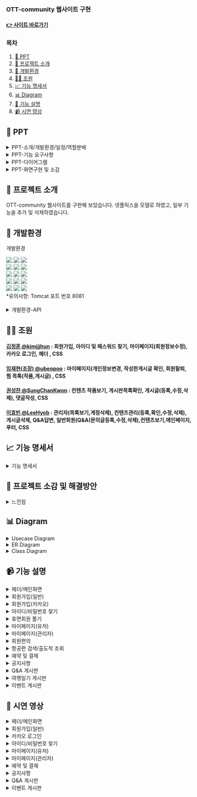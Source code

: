 ### OTT-community 웹사이트 구현  

#### [👉 사이트 바로가기](http://43.203.77.138:8081/)

### 목차  
1. [📂 PPT](#-ppt)  
2. [📖 프로젝트 소개](#-프로젝트-소개)   
3. [🔨 개발환경](#-개발환경)  
4. [🙋‍♀️ 조원](#-조원)     
5. [📈 기능 명세서](#-기능-명세서)   
6. [📊 Diagram](#-diagram)   
7. [📝 기능 설명](#-기능-설명)     
8. [📹 시연 영상](#-시연-영상)   


## 📂 PPT
<details>
  <summary>
    PPT-소개/개발환경/일정/역할분배
  </summary>

![image](https://github.com/kimjjjhun/teamproject1/assets/157094653/77229d1b-3d4b-42c4-90a9-7c17e2cf5ce8)
![image](https://github.com/kimjjjhun/teamproject1/assets/157094653/95db3948-7435-4922-b789-4e098dfb8df1)
![image](https://github.com/kimjjjhun/teamproject1/assets/157094653/82ecf60b-9672-4bb5-933c-f0b267706c01)
![image](https://github.com/kimjjjhun/teamproject1/assets/157094653/1ca115d7-04cc-48a3-92aa-d227aa89674e)

</details>
<details>
  <summary>
    PPT-기능 요구사항
  </summary>

![image](https://github.com/kimjjjhun/teamproject1/assets/157094653/d2da8b18-ece6-4006-a3b1-0a513927290b)
![image](https://github.com/kimjjjhun/teamproject1/assets/157094653/3f2c6e4c-25dd-4769-bb11-74814b24fa7e)
![image](https://github.com/kimjjjhun/teamproject1/assets/157094653/49f2d147-f8e5-4fff-b71a-421ed94f518d)

</details>
<details>
  <summary>
    PPT-다이어그램
  </summary>


![image](https://github.com/kimjjjhun/teamproject1/assets/157094653/5a1b36f5-03cb-47e2-9dae-31fbcaab8a0f)
![image](https://github.com/kimjjjhun/teamproject1/assets/157094653/e42a1326-766e-4d3e-a441-9c95d0140049)

  
</details>
<details>
  <summary>
    PPT-화면구현 및 소감
  </summary>

![image](https://github.com/kimjjjhun/teamproject1/assets/157094653/83fba9f7-1900-4200-ab39-255e7f1ed589)


</details>

## 📖 프로젝트 소개
OTT-community 웹사이트를 구현해 보았습니다. 넷플릭스을 모델로 하였고, 일부 기능을 추가 및 삭제하였습니다.

## 🔧 개발환경

  개발환경
<div>
<img src="https://img.shields.io/badge/JAVA-C01818?style=flat-square&logo=coffeescript&logoColor=white" />
<img src="https://img.shields.io/badge/HTML5-E34F26?style=flat-square&logo=HTML5&logoColor=fff"/>
<img src="https://img.shields.io/badge/JavaScript-F7DF1E?style=flat-square&logo=JavaScript&logoColor=000"/>
     
<br>
<img src="https://img.shields.io/badge/bootstrap-7952B3?style=flat&logo=bootstrap&logoColor=white"/>
<img src="https://img.shields.io/badge/jquery-0769AD?style=flat&logo=jquery&logoColor=white"/>
<img src="https://img.shields.io/badge/CSS3-1572B6?style=flat-square&logo=CSS3&logoColor=fff"/>
<br>
<img src="https://img.shields.io/badge/Spring-6DB33F?style=flat-square&logo=Spring&logoColor=white" />
<img src="https://img.shields.io/badge/MySQL-4479A1?style=flat&logo=MySQL&logoColor=white" />
<img src="https://img.shields.io/badge/Mybatis-000000?style=flat&logo=Fluentd&logoColor=white"/>
<br>
<img src="https://img.shields.io/badge/JSP-E34F26?style=flat-square&logo=JSP&logoColor=white">
<img src="https://img.shields.io/badge/Apache%20Tomcat-F8DC75?style=flat-square&logo=apachetomcat&logoColor=black" />
<img src="https://img.shields.io/badge/Amazon AWS-232F3E?style=flat-square&logo=amazonaws&logoColor=white"/>

<br>
<img src="https://img.shields.io/badge/Spring%20Security-6DB33F?style=flat-square&logo=springsecurity&logoColor=white"/>
<img src="https://img.shields.io/badge/GitHub-181717?style=flat-square&logo=GitHub&logoColor=white" />
<img src="https://img.shields.io/badge/Git-F05032?style=flat-square&logo=git&logoColor=white" />
</div>
*유의사항: Tomcat 포트 번호 8081<br>
​<details>
  <summary>
    개발환경-API
  </summary>
     카카오 지도, 카카오 로그인, 카카오톡 채널​, 카카오 우편번호 서비스<br>
     Javax.mail, spring-context-support(JavaMailSender, MimeMessage, MimeMessageHelper)​<br>
     Selenium, Summernote, DateRangePicker, PortOne, chart.js, openWeather
</details>


## 🙋‍♀ 조원

#### [김정훈 @kimjjjhun](https://github.com/kimjjjhun) : 회원가입, 아이디 및 패스워드 찾기, 마이페이지(회원정보수정), 카카오 로그인, 헤더 , CSS
#### [임재현(조장) @ubeopoo](https://github.com/ubeopoo) : 마이페이지(개인정보변경, 작성한게시글 확인, 회원탈퇴, 찜 목록(작품,게시글) , CSS
#### [권성찬 @SungChanKwon](https://github.com/SungChanKwon) : 컨텐츠 작품보기, 게시판목록확인, 게시글(등록,수정,삭제), 댓글작성, CSS
#### [이효빈 @LeeHyob](https://github.com/LeeHyob) : 관리자(목록보기,계정삭제), 컨텐츠관리(등록,확인,수정,삭제), 게시글삭제, Q&A답변, 일반회원(Q&A(문의글등록,수정,삭제),컨텐츠보기,메인페이지, 푸터, CSS 
## 📈 기능 명세서
<details>
  <summary>
    기능 명세서
  </summary>
  
![기능명세](https://github.com/dwdwdw12/project/assets/147116004/472593a0-f0a9-4a92-8e59-26bf0b1c4b23)

</details>

## 🥇 프로젝트 소감 및 해결방안

<details>
 <summary>
    느낀점
  </summary>

![image](https://github.com/kimjjjhun/teamproject1/assets/157094653/35c81e7b-ae65-400f-a419-cfeddde1676e)


</details>

## 📊 Diagram
<details>
  <summary>
    Usecase Diagram
  </summary>
  
![image](https://github.com/kimjjjhun/teamproject1/assets/157094653/2d8125f6-ad36-4e9d-a05f-d0a20b1874ef)
![image](https://github.com/kimjjjhun/teamproject1/assets/157094653/a1d9052c-7140-43fd-9b4c-5c14dcc644de)


</details>

<details>
  <summary>
    ER Diagram
  </summary>
  
  ![image](https://github.com/kimjjjhun/teamproject1/assets/157094653/03695c38-0486-4689-8ff4-73588e737f4f)



</details>

<details>
  <summary>
    Class Diagram
  </summary>
  <br>
*메인화면/로그인/마이페이지 메인/정보 페이지
  
![image](https://github.com/kimjjjhun/teamproject1/assets/157094653/bb314014-0724-4a29-9bab-aa1dda0c91d2)

</details>

## 📹 기능 설명
<details>
  <summary>
    헤더/메인화면
  </summary>
  
  ![Slide1](https://github.com/dwdwdw12/project/assets/147116004/04e589df-264e-4c87-8d3e-e2c2b61b4c27)

![image1](https://github.com/dwdwdw12/project/assets/147116004/aaf5b0f3-c351-46df-bbcd-808d0ed7b7ed)
![image2](https://github.com/dwdwdw12/project/assets/147116004/723c50c4-12ff-4780-8ed7-b0b0fda6b875)

<p align="center">
  <img src="https://github.com/dwdwdw12/project/assets/147116004/2d4e702c-cc2b-4a05-b212-044eb448c565" width="49%">
  <img src="https://github.com/dwdwdw12/project/assets/147116004/9ffaa936-d14d-4a71-9c61-84bc470bfbb3" width="49%">
</p>
<p align="center">
  <img src="https://github.com/dwdwdw12/project/assets/147116004/847719eb-9502-4cc9-b801-aa183eb78ed6" width="49%">
  <img src="https://github.com/dwdwdw12/project/assets/147116004/e363c3df-18a5-4cf3-85f5-00966c6c0e13" width="49%">
</p>


</details>

<details>
  <summary>
    회원가입(일반)
  </summary>
  
  ![Slide2](https://github.com/dwdwdw12/project/assets/147116004/91beaca7-c595-4558-9b98-37594905ebb4)

<p align="center">
  <img src="https://github.com/dwdwdw12/project/assets/147116004/efed7070-6780-49b2-84c4-15f79358797c" width="32%">
  <img src="https://github.com/dwdwdw12/project/assets/147116004/6e13f819-e4fe-4f9f-ab60-c1017b5103d9" width="32%">
  <img src="https://github.com/dwdwdw12/project/assets/147116004/faac2c65-14ae-4753-8554-1880833b17be" width="32%">
</p>
<p align="center">
  <img src="https://github.com/dwdwdw12/project/assets/147116004/3f54ea69-2831-4819-a424-5d90f5b8ac76" width="32%">
  <img src="https://github.com/dwdwdw12/project/assets/147116004/6cf5ecfe-40d3-46a0-97fb-1576c7ba497a" width="32%">
  <img src="https://github.com/dwdwdw12/project/assets/147116004/7e761909-213f-4338-81b8-458f6e5ed0ca" width="32%">
</p>


</details>

<details>
  <summary>
    회원가입(카카오)
  </summary>
  
  ![Slide3](https://github.com/dwdwdw12/project/assets/147116004/f8e74662-42a4-40b0-9cba-f89818b25318)

<p align="center">
  <img src="https://github.com/dwdwdw12/project/assets/147116004/14d0cba7-5e5f-4875-9258-d8d5a80ab4d0" width="49%">
  <img src="https://github.com/dwdwdw12/project/assets/147116004/4b7086e1-d146-4d33-8656-2ee56250f535" width="49%">
</p>


</details>

<details>
  <summary>
    아이디/비밀번호 찾기
  </summary>
  
  ![Slide4](https://github.com/dwdwdw12/project/assets/147116004/75e7f50d-b5e0-43ea-a90a-395b4f9d5d4c)

<p align="center">
  <img src="https://github.com/dwdwdw12/project/assets/147116004/54609715-cd96-41bd-a83d-9aced3b6058a" width="24%">
  <img src="https://github.com/dwdwdw12/project/assets/147116004/9b4ef373-1835-4289-938c-aff58736611b" width="24%">
  <img src="https://github.com/dwdwdw12/project/assets/147116004/00ecf74f-197a-413c-841e-21d15fe57824" width="24%">
  <img src="https://github.com/dwdwdw12/project/assets/147116004/007fd971-500d-4bb8-9a85-58cf9e4a958e" width="24%">
</p>

![image21](https://github.com/dwdwdw12/project/assets/147116004/81262dc0-7abb-4969-a3ef-06e387bc40c3)
<p align="center">
  <img src="https://github.com/dwdwdw12/project/assets/147116004/b3909a1e-646f-4f1a-a01a-bc4954ce350f" width="32%">
  <img src="https://github.com/dwdwdw12/project/assets/147116004/9b4ef373-1835-4289-938c-aff58736611b" width="32%">
  <img src="https://github.com/dwdwdw12/project/assets/147116004/7421eacd-db59-423f-bd1a-32b4c995d830" width="32%">
</p>


</details>

<details>
  <summary>
    휴면회원 풀기
  </summary>
  
  ![Slide5](https://github.com/dwdwdw12/project/assets/147116004/670713b7-b8d1-4f20-a78b-1a687771dfa4)

<p align="center">
  <img src="https://github.com/dwdwdw12/project/assets/147116004/13bb86ab-f750-4c2f-8c5d-0862ff21a645" width="70%">
  <img src="https://github.com/dwdwdw12/project/assets/147116004/9b4ef373-1835-4289-938c-aff58736611b" width="29%">
</p>
<p align="center">
  <img src="https://github.com/dwdwdw12/project/assets/147116004/00ecf74f-197a-413c-841e-21d15fe57824" width="70%">
  <img src="https://github.com/dwdwdw12/project/assets/147116004/9c764db9-dec8-4ac1-9e50-093b82d1f9ba" width="29%">
</p>

</details>

<details>
  <summary>
    마이페이지(유저)
  </summary>
  
  ![Slide6](https://github.com/dwdwdw12/project/assets/147116004/0c4f13c0-e87a-484d-a03a-c9d7534271b2)

<p align="center">
  <img src="https://github.com/dwdwdw12/project/assets/147116004/b3909a1e-646f-4f1a-a01a-bc4954ce350f" width="32%">
  <img src="https://github.com/dwdwdw12/project/assets/147116004/9b4ef373-1835-4289-938c-aff58736611b" width="32%">
  <img src="https://github.com/dwdwdw12/project/assets/147116004/7421eacd-db59-423f-bd1a-32b4c995d830" width="32%">
</p>
<p align="center">
  <img src="https://github.com/dwdwdw12/project/assets/147116004/b3909a1e-646f-4f1a-a01a-bc4954ce350f" width="32%">
  <img src="https://github.com/dwdwdw12/project/assets/147116004/9b4ef373-1835-4289-938c-aff58736611b" width="32%">
  <img src="https://github.com/dwdwdw12/project/assets/147116004/7421eacd-db59-423f-bd1a-32b4c995d830" width="32%">
</p>
<p align="center">
  <img src="https://github.com/dwdwdw12/project/assets/147116004/ec3a2ca7-1cb8-4d62-a5d7-14e5b057ad6e" width="32%">
  <img src="https://github.com/dwdwdw12/project/assets/147116004/45bfbae0-da6e-45dd-8196-40921d42af2c" width="32%">
  <img src="https://github.com/dwdwdw12/project/assets/147116004/c7e5517f-c7ba-429a-a58a-a892d5bcc34c" width="32%">
</p>
<p align="center">
  <img src="https://github.com/dwdwdw12/project/assets/147116004/9faadd36-8bb6-4183-aeb6-0ccec212907c" width="32%">
  <img src="https://github.com/dwdwdw12/project/assets/147116004/a3466d13-5e1f-4d41-8a89-0f796bc74968" width="32%">
  <img src="https://github.com/dwdwdw12/project/assets/147116004/9f167abd-10d2-4e2b-9e55-8fb2c70c965f" width="32%">
</p>
<p align="center">
  <img src="https://github.com/dwdwdw12/project/assets/147116004/5b4822f7-5cfa-4c70-9a35-0e9d2771a0b1" width="32%">
  <img src="https://github.com/dwdwdw12/project/assets/147116004/8dfdf9f9-aa57-47c3-95a9-262f90126b62" width="32%">
  <img src="https://github.com/dwdwdw12/project/assets/147116004/b7540e0f-2a87-4111-b6df-381ed71e8f23" width="32%">
</p>
<p align="center">
  <img src="https://github.com/dwdwdw12/project/assets/147116004/c74d3082-810d-4c9d-a1c5-ccb1db14684f" width="32%">
  <img src="https://github.com/dwdwdw12/project/assets/147116004/ffa8cd32-4741-45a9-b7e7-d43fc51a0977" width="32%">
  <img src="https://github.com/dwdwdw12/project/assets/147116004/8393127e-1dfc-4adf-a45c-fe7307f1ab9a" width="32%">
</p>

</details>

<details>
  <summary>
    마이페이지(관리자)
  </summary>
  
  ![Slide7](https://github.com/dwdwdw12/project/assets/147116004/43517fd8-ee20-4fd1-ac01-1457d0ceafff)

<p align="center">
  <img src="https://github.com/dwdwdw12/project/assets/147116004/81b0005d-40ac-4340-b5a4-e44fec371a64" width="32%">
  <img src="https://github.com/dwdwdw12/project/assets/147116004/a7e6b264-f703-4202-824f-5902b9bb29f7" width="32%">
  <img src="https://github.com/dwdwdw12/project/assets/147116004/9b4f976c-0b55-4bfc-bb98-1ab208f89977" width="32%">
</p>
<p align="center">
  <img src="https://github.com/dwdwdw12/project/assets/147116004/080762cc-c834-46dc-8a4f-9db29367331d" width="32%">
  <img src="https://github.com/dwdwdw12/project/assets/147116004/0c334344-e95c-4d94-b786-bc9c355316fa" width="32%">
  <img src="https://github.com/dwdwdw12/project/assets/147116004/4d4199e6-d6d1-49cf-86e2-a0117a29186f" width="32%">
</p>
<p align="center">
  <img src="https://github.com/dwdwdw12/project/assets/147116004/a43fb603-f5dc-4216-aa7c-eb82f972e72c" width="32%">
  <img src="https://github.com/dwdwdw12/project/assets/147116004/62de792a-b29b-4f16-a105-1826849ab8f5" width="32%">
  <img src="https://github.com/dwdwdw12/project/assets/147116004/b0de8d63-7619-4c47-b832-1f3cf593a069" width="32%">
</p>
<p align="center">
  <img src="https://github.com/dwdwdw12/project/assets/147116004/cf1302cf-19db-44f3-b149-39e51e52b0d6" width="49%">
  <img src="https://github.com/dwdwdw12/project/assets/147116004/f9fe9279-334b-4f15-a516-7b538e77d873" width="49%">
</p>

</details>

<details>
  <summary>
    회원편의
  </summary>
  
  ![Slide8](https://github.com/dwdwdw12/project/assets/147116004/0c6e3f38-d2fa-4f80-97fe-e9db4ef26a50)

<p align="center">
  <img src="https://github.com/dwdwdw12/project/assets/147116004/b4581bcb-b501-4f56-b94a-334e677a4b35" width="49%">
  <img src="https://github.com/dwdwdw12/project/assets/147116004/5beeecdb-3271-487a-b064-b1c311f000d4" width="49%">
</p>
<p align="center">
  <img src="https://github.com/dwdwdw12/project/assets/147116004/466a72eb-84b1-4bd5-99eb-2d23c5adf244" width="37%">
  <img src="https://github.com/dwdwdw12/project/assets/147116004/89eacade-e114-409b-a464-669bcdf6a54e" width="20%" height="250px">
  <img src="https://github.com/dwdwdw12/project/assets/147116004/b93ffa73-705b-40e8-a165-8b74e0d811c2" width="37%">
</p>

</details>

<details>
  <summary>
    항공편 검색/출도착 조회
  </summary>
  
  ![Slide9](https://github.com/dwdwdw12/project/assets/147116004/0ec7da22-7129-4a9b-8f43-bc091074cbe5)

<p align="center">
  <img src="https://github.com/dwdwdw12/project/assets/147116004/841cbdab-c4b7-47e7-a728-f587f4cac0c1" width="32%">
  <img src="https://github.com/dwdwdw12/project/assets/147116004/b672d2be-8fff-4400-90b0-5353afd9bf59" width="32%">
  <img src="https://github.com/dwdwdw12/project/assets/147116004/a69821d9-a712-4d69-be23-f6d096ec1b06" width="32%">
</p>
<p align="center">
  <img src="https://github.com/dwdwdw12/project/assets/147116004/cd7e1c89-24b4-4663-b690-255f8caf22ee" width="49%">
  <img src="https://github.com/dwdwdw12/project/assets/147116004/2c46573d-ec3f-48e4-a4c6-145857aab247" width="49%">
</p>
</details>

<details>
  <summary>
    예약 및 결제
  </summary>
  
  ![Slide10](https://github.com/dwdwdw12/project/assets/147116004/28da7b1e-4699-4a2f-8441-cc227ea78086)

<p align="center">
  <img src="https://github.com/dwdwdw12/project/assets/147116004/7a3892fa-2cb7-4c6a-85a1-d25a054e35be" width="49%">
  <img src="https://github.com/dwdwdw12/project/assets/147116004/70e29ab4-3958-48aa-86ea-ad2036d97ddc" width="49%">
</p>
<p align="center">
  <img src="https://github.com/dwdwdw12/project/assets/147116004/97ec5046-074f-4d47-9452-dd11de999d42" width="35%">
  <img src="https://github.com/dwdwdw12/project/assets/147116004/ad3086ef-dbc6-467d-baa3-1b641ac604f4" width="42%">
  <img src="https://github.com/dwdwdw12/project/assets/147116004/a7167961-ace5-4fd4-b004-9ded5d4c1682" width="19%">
</p>

</details>

<details>
  <summary>
    공지사항
  </summary>
  
  ![Slide11](https://github.com/dwdwdw12/project/assets/147116004/4a1b6573-cf67-4b38-8c02-d6ae3cb4a0fa)

<p align="center">
  <img src="https://github.com/dwdwdw12/project/assets/147116004/6da9a195-3bd0-4436-8e4d-29ae9d24c3cd" width="32%">
  <img src="https://github.com/dwdwdw12/project/assets/147116004/0adb3d9a-1fc1-49e7-9cdd-0a909f6fa29e" width="32%">
  <img src="https://github.com/dwdwdw12/project/assets/147116004/c07af5e8-8a00-4268-aef6-b6fbdb85073a" width="32%">
</p>
<p align="center">
  <img src="https://github.com/dwdwdw12/project/assets/147116004/df9e3f07-7e3f-4176-aadb-c9dfd00794f4" width="32%">
  <img src="https://github.com/dwdwdw12/project/assets/147116004/aa263f69-abd3-4270-8d78-1f1b1df05bcf" width="32%">
  <img src="https://github.com/dwdwdw12/project/assets/147116004/a0784cfb-52d8-42df-8b5f-7a47484fae93" width="32%">
</p>

</details>

<details>
  <summary>
    Q&A 게시판
  </summary>
  
  ![Slide12](https://github.com/dwdwdw12/project/assets/147116004/65b1aaa6-fde9-4f4e-9ca3-ecd13b652ffc)

<p align="center">
  <img src="https://github.com/dwdwdw12/project/assets/147116004/41c1d27d-716a-4e46-a3d0-fa14b605283c" width="32%">
  <img src="https://github.com/dwdwdw12/project/assets/147116004/1e7531d1-ae22-488b-bbc8-971c24907890" width="32%">
  <img src="https://github.com/dwdwdw12/project/assets/147116004/b1982b7d-7034-49de-bb9a-3891d1f56d19" width="32%">
</p>
<p align="center">
  <img src="https://github.com/dwdwdw12/project/assets/147116004/a8c6be78-9222-449d-827a-ba2b1f4f7810" width="49%">
  <img src="https://github.com/dwdwdw12/project/assets/147116004/771e3c13-6af0-41b7-a82c-5fa6c2fcde7b" width="49%">
</p>

</details>

<details>
  <summary>
    여행일기 게시판
  </summary>
  
  ![Slide13](https://github.com/dwdwdw12/project/assets/147116004/a4b4cb64-a847-4561-a170-5068fb7e336b)

<p align="center">
  <img src="https://github.com/dwdwdw12/project/assets/147116004/cd63b449-f0db-42b7-a41d-e0e370240e0c" width="49%">
  <img src="https://github.com/dwdwdw12/project/assets/147116004/143e32d7-ed60-4303-9f5c-7d748c988acb" width="49%">
</p>
<p align="center">
  <img src="https://github.com/dwdwdw12/project/assets/147116004/b95fa0e0-9bee-4e8f-ae81-55214e50d345" width="45%">
  <img src="https://github.com/dwdwdw12/project/assets/147116004/24d3aa9c-d219-4c4e-9d7b-dfa9b1ee4f7b" width="25%">
  <img src="https://github.com/dwdwdw12/project/assets/147116004/13df9783-b572-4006-a570-980cc8d97a31" width="25%">
</p>

</details>

<details>
  <summary>
    이벤트 게시판
  </summary>
  
  ![Slide14](https://github.com/dwdwdw12/project/assets/147116004/7ccaaa08-86e2-478b-be64-d330885f65d5)

<p align="center">
  <img src="https://github.com/dwdwdw12/project/assets/147116004/9fc78aa9-95ef-46cd-9bdd-95312299f74a" width="55%">
  <img src="https://github.com/dwdwdw12/project/assets/147116004/0e10a8c7-4452-4d70-96c2-eadd2dcdab05" width="43%">
</p>

![image85](https://github.com/dwdwdw12/project/assets/147116004/bc70ebb2-c3ac-49a6-aaae-e32007bf6f33)
<p align="center">
  <img src="https://github.com/dwdwdw12/project/assets/147116004/ccb405c4-5f7d-4f2d-90de-3c6152ffd20e" width="43%">
  <img src="https://github.com/dwdwdw12/project/assets/147116004/3b5019e0-e94f-4cc2-95fa-0bddf17aa2ce" width="55%">
</p>

</details>

## 📝 시연 영상

<details>
  <summary>
    헤더/메인화면
  </summary>
  
https://github.com/dwdwdw12/project_spring/assets/147116004/a29e680b-7fb6-4754-ac8d-cfdf26713e09

</details>

<details>
  <summary>
    회원가입(일반)
  </summary>
  
https://github.com/dwdwdw12/project_spring/assets/147116004/a1ac86ab-5964-498a-ba3a-45fda40c32b8

</details>

<details>
  <summary>
    카카오 로그인
  </summary>

https://github.com/dwdwdw12/project_spring/assets/147116004/739d9087-23f9-4a6b-91b2-790807557169

</details>

<details>
  <summary>
    아이디/비밀번호 찾기
  </summary>

https://github.com/dwdwdw12/project_spring/assets/147116004/336d3052-a764-420e-9ad2-7c0359b0da7b

</details>

<details>
  <summary>
    마이페이지(유저)
  </summary>

https://github.com/dwdwdw12/project_spring/assets/147116004/dcf44b92-3996-478a-9a97-af421dfad940

</details>

<details>
  <summary>
    마이페이지(관리자)
  </summary>
  
https://github.com/dwdwdw12/project_spring/assets/147116004/4ac4c0a6-851c-432f-8833-fdb630d8dbd6

</details>

<details>
  <summary>
    예약 및 결제
  </summary>
  
https://github.com/dwdwdw12/project_spring/assets/147116004/8799aa79-45e6-4b73-9d04-6e6bc4d73397

</details>

<details>
  <summary>
    공지사항
  </summary>


https://github.com/dwdwdw12/project_spring/assets/147116004/a5782334-2e50-467f-a7c7-d0bf0e86ad66


</details>

<details>
  <summary>
    Q&A 게시판
  </summary>


https://github.com/dwdwdw12/project_spring/assets/147116004/047e036d-96fb-49bf-a4a1-414b9837d802


</details>

<details>
  <summary>
    이벤트 게시판
  </summary>

https://github.com/dwdwdw12/project_spring/assets/147116004/1f950262-9934-4522-9d86-dcdbdacdb0a9

</details>

